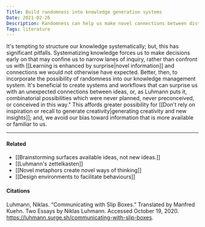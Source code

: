 ```yaml
---
Title: Build randomness into knowledge generation systems
Date: 2021-02-26
Description: Randomness can help us make novel connections between distinct ideas that we otherwise might not have considered.
Tags: literature
---
```


It's tempting to structure our knowledge systematically; but, this has significant pitfalls. Systematizing knowledge forces us to make decisions early on that may confine us to narrow lanes of inquiry, rather than confront us with [[Learning is enhanced by surprise|novel information]] and connections we would not otherwise have expected. Better, then, to incorporate the possibility of randomness into our knowledge management system. It's beneficial to create systems and workflows that can surprise us with an unexpected connections between ideas, or, as Luhmann puts it, combinatorial possibilities which were never planned, never preconceived, or conceived in this way." This affords greater possibility for [[Don't rely on inspiration or recall to generate creativity|generating creativity and new insights]]; and, we avoid our bias toward information that is more available or familiar to us.

---
#### Related
- [[Brainstorming surfaces available ideas, not new ideas.]]
- [[Luhmann's zettelkasten]]
- [[Novel metaphors create novel ways of thinking]]
- [[Design environments to facilitate behaviours]]

#### Citations
Luhmann, Niklas. “Communicating with Slip Boxes.” Translated by Manfred Kuehn. Two Essays by Niklas Luhmann. Accessed October 19, 2020. https://luhmann.surge.sh/communicating-with-slip-boxes.
